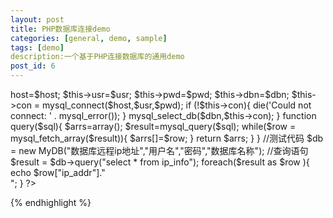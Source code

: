 ```yaml
---
layout: post
title: PHP数据库连接demo
categories: [general, demo, sample]
tags: [demo]
description:一个基于PHP连接数据库的通用demo
post_id: 6
---
```

<?php
{% highlight php %}

class MyDB{
 public $host;
 public $usr;
 public $pwd;
 public $dbn;
 public $con;
 

 /*


 */
 function __construct($host,$usr,$pwd,$dbn){
 
  $this->host=$host;
  $this->usr=$usr;
  $this->pwd=$pwd;
  $this->dbn=$dbn;
  $this->con = mysql_connect($host,$usr,$pwd);
  if (!$this->con){
   die('Could not connect: ' . mysql_error());
  }
  mysql_select_db($dbn,$this->con);
 
 }
 function query($sql){
  $arrs=array();
  $result=mysql_query($sql);
  while($row = mysql_fetch_array($result)){
   $arrs[]=$row;
  }
  return $arrs;
 }
 
}

//测试代码
$db = new MyDB("数据库远程ip地址","用户名","密码","数据库名称");
//查询语句
$result = $db->query("select * from ip_info");

foreach($result as $row ){
 echo $row["ip_addr"]."<br>";
}
?>

{% endhighlight %}